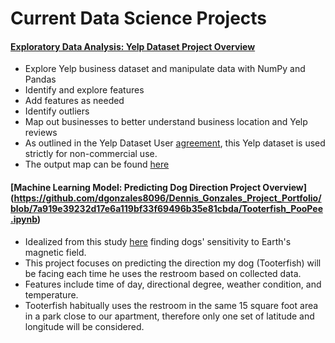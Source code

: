 # Current Data Science Projects

#### [Exploratory Data Analysis: Yelp Dataset Project Overview](https://github.com/dgonzales8096/Dennis_Gonzales_Project_Portfolio/blob/main/Yelp%20EDA%20Project.ipynb)

- Explore Yelp business dataset and manipulate data with NumPy and Pandas
- Identify and explore features 
- Add features as needed
- Identify outliers
- Map out businesses to better understand business location and Yelp reviews
- As outlined in the Yelp Dataset User [agreement](https://github.com/dgonzales8096/Dennis_Gonzales_Project_Portfolio/blob/main/Yelp_Dataset_User_Agreement.pdf), this Yelp dataset is used strictly for non-commercial use.
- The output map can be found [here](https://dgonzales8096.github.io/Dennis_Gonzales_Project_html_files/Yelp_biz_map.html)


#### [Machine Learning Model: Predicting Dog Direction Project Overview] (https://github.com/dgonzales8096/Dennis_Gonzales_Project_Portfolio/blob/7a919e39232d17e6a119bf33f69496b35e81cbda/Tooterfish_PooPee.ipynb)

- Idealized from this study [here](chrome-extension://efaidnbmnnnibpcajpcglclefindmkaj/viewer.html?pdfurl=https%3A%2F%2Ffrontiersinzoology.biomedcentral.com%2Ftrack%2Fpdf%2F10.1186%2F1742-9994-10-80.pdf&clen=1493799&chunk=true) finding dogs' sensitivity to Earth's magnetic field.
- This project focuses on predicting the direction my dog (Tooterfish) will be facing each time he uses the restroom based on collected data.
- Features include time of day, directional degree, weather condition, and temperature.
- Tooterfish habitually uses the restroom in the same 15 square foot area in a park close to our apartment, therefore only one set of latitude and longitude will be considered.
